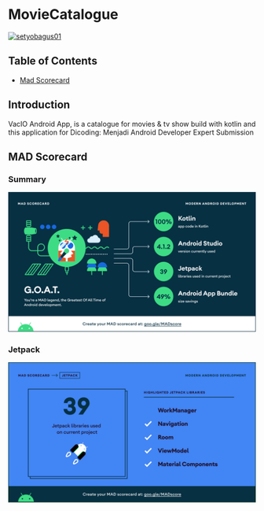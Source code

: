# MovieCatalogue
[![setyobagus01](https://circleci.com/gh/setyobagus01/MovieCatalogue.svg?style=svg)](https://circleci.com/gh/setyobagus01/MovieCatalogue)

## Table of Contents
- [Mad Scorecard](#mad-scorecard)


## Introduction
VacIO Android App, is a catalogue for movies & tv show build with kotlin and this application for Dicoding: Menjadi Android Developer Expert Submission


## MAD Scorecard
### Summary
![alt text](https://github.com/setyobagus01/MovieCatalogue/blob/master/assets/summary.png?raw=true)

### Jetpack
![alt text](https://github.com/setyobagus01/MovieCatalogue/blob/master/assets/jetpack.png?raw=true)



